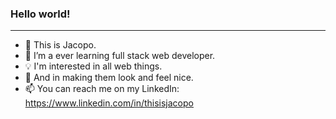 ### Hello world!
<hr/>

- 👋 This is Jacopo.
- 🌱 I’m a ever learning full stack web developer.
- 💡 I'm interested in all web things.
- 💈 And in making them look and feel nice.
- 📫 You can reach me on my LinkedIn: https://www.linkedin.com/in/thisisjacopo
